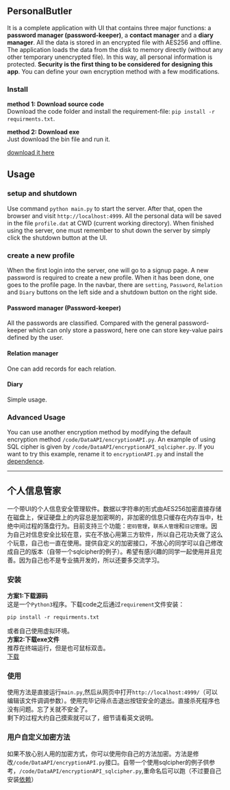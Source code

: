 ## PersonalButler

It is a complete application with UI that contains three major functions: a **password manager (password-keeper)**, a **contact manager** and a **diary manager**. All the data is stored in an encrypted file with AES256 and offline. The application loads the data from the disk to memory directly (without any other temporary unencrypted file). In this way, all personal information is protected. **Security is the first thing to be considered for designing this app**. You can define your own encryption method with a few modifications.

### Install
**method 1: Download source code**  
Download the code folder and install the requirement-file: `pip install -r requirments.txt`.

**method 2: Download exe**  
Just download the bin file and run it.

[download it here](https://github.com/HengyueLi/PersonalButler/releases)

## Usage

### setup and  shutdown

Use command `python main.py` to start the server. After that, open the browser and visit `http://localhost:4999`. All the personal data will be saved in the file `profile.dat` at CWD (current working directory). When finished using the server, one must remember to shut down the server by simply click the shutdown button at the UI.

### create a new profile

When the first login into the server, one will go to a signup page. A new password is required to create a new profile. When it has been done, one goes to the profile page. In the navbar, there are `setting`, `Password`, `Relation` and `Diary` buttons on the left side and a shutdown button on the right side.

#### Password manager (Password-keeper)

All the passwords are classified. Compared with the general password-keeper which can only store a password, here one can store key-value pairs defined by the user.

#### Relation manager

One can add records for each relation.

#### Diary

Simple usage.

### Advanced Usage
You can use another encryption method by modifying the default encryption method `/code/DataAPI/encryptionAPI.py`. An example of using SQL cipher is given by `/code/DataAPI/encryptionAPI_sqlcipher.py`. If you want to try this example, rename it to `encryptionAPI.py` and install the [dependence](https://pypi.org/project/pysqlcipher3/).

--------------------

## 个人信息管家  
一个带UI的个人信息安全管理软件。数据以字符串的形式由AES256加密直接存储在磁盘上，保证硬盘上的内容总是加密啊的，非加密的信息只缓存在内存当中，杜绝中间过程的落盘行为。目前支持三个功能：`密码管理`，`联系人管理`和`日记管理`。因为自己对信息安全比较在意，实在不放心用第三方软件，所以自己花功夫做了这么个玩意，自己也一直在使用。提供自定义的加密接口，不放心的同学可以自己修改成自己的版本（自带一个sqlcipher的例子）。希望有感兴趣的同学一起使用并且完善。因为自己也不是专业搞开发的，所以还要多交流学习。


### 安装
**方案1:下载源码**   
这是一个`Python3`程序。下载code之后通过`requirement`文件安装：  
```
pip install -r requirments.txt
```
或者自己使用虚拟环境。  
**方案2:下载exe文件**   
推荐在终端运行，但是也可鼠标双击。  
[下载](https://github.com/HengyueLi/PersonalButler/releases)

### 使用  
使用方法是直接运行`main.py`,然后从网页中打开`http://localhost:4999/`（可以编辑该文件调调参数）。使用完毕记得点击退出按钮安全的退出。直接杀死程序也没有问题。忘了关就不安全了。  
剩下的过程大约自己摸索就可以了，细节请看英文说明。

### 用户自定义加密方法
如果不放心别人用的加密方式，你可以使用你自己的方法加密。方法是修改`/code/DataAPI/encryptionAPI.py`接口。自带一个使用sqlcipher的例子供参考，`/code/DataAPI/encryptionAPI_sqlcipher.py`,重命名后可以跑（不过要自己安装[依赖](https://pypi.org/project/pysqlcipher3/)）
